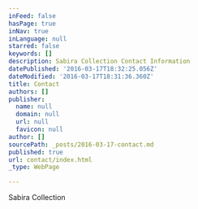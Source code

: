 ```yaml
---
inFeed: false
hasPage: true
inNav: true
inLanguage: null
starred: false
keywords: []
description: Sabira Collection Contact Information
datePublished: '2016-03-17T18:32:25.056Z'
dateModified: '2016-03-17T18:31:36.360Z'
title: Contact
authors: []
publisher:
  name: null
  domain: null
  url: null
  favicon: null
author: []
sourcePath: _posts/2016-03-17-contact.md
published: true
url: contact/index.html
_type: WebPage

---
```

Sabira Collection